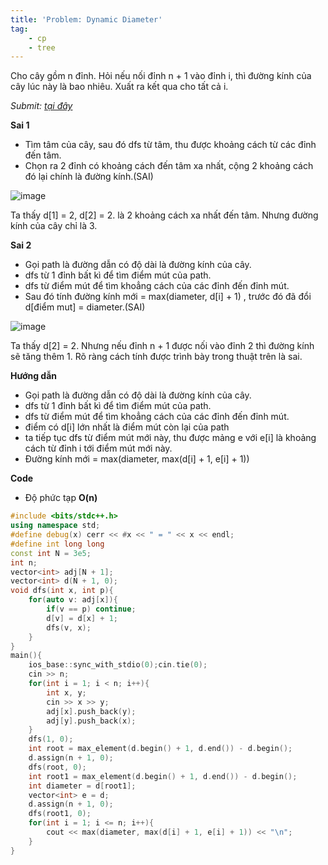 ```yaml
---
title: 'Problem: Dynamic Diameter'
tag: 
    - cp
    - tree
---
```


Cho cây gồm n đỉnh. Hỏi nếu nối đỉnh n + 1 vào đỉnh i, thì đường kính của cây lúc này là bao nhiêu. Xuất ra kết qua cho tất cả i.

<!--more-->

*Submit: [tại đây](https://codeforces.com/gym/102694/problem/B)*

**Sai 1**

- Tìm tâm của cây, sau đó dfs từ tâm, thu được khoảng cách từ các đỉnh đến tâm.
- Chọn ra 2 đỉnh có khoảng cách đến tâm xa nhất, cộng 2 khoảng cách đó lại chính là đường kính.(SAI)

![image](https://user-images.githubusercontent.com/83690404/136311652-5a41206c-6b7e-4a97-aa79-c6258b2716d3.png)

Ta thấy d[1] = 2, d[2] = 2. là 2 khoảng cách xa nhất đến tâm. Nhưng đường kính của cây chỉ là 3.

**Sai 2**

- Gọi path là đường dẫn có độ dài là đường kính của cây.
- dfs từ 1 đỉnh bất kì để tìm điểm mút của path.
- dfs từ điểm mút để tìm khoẳng cách của các đỉnh đến đỉnh mút. 
- Sau đó tính đường kính mới = max(diameter, d[i] + 1) , trước đó đã đổi d[điểm mut] = diameter.(SAI)

![image](https://user-images.githubusercontent.com/83690404/136312996-32d0f090-e0fb-4da1-b5dc-6957b71398ef.png)

Ta thấy d[2] = 2. Nhưng nếu đỉnh n + 1 được nối vào đỉnh 2 thì đường kính sẽ tăng thêm 1. Rõ ràng cách tính được trình bày trong thuật trên là sai.

**Hướng dẫn**

- Gọi path là đường dẫn có độ dài là đường kính của cây.
- dfs từ 1 đỉnh bất kì để tìm điểm mút của path.
- dfs từ điểm mút để tìm khoẳng cách của các đỉnh đến đỉnh mút. 
- điểm có d[i] lớn nhất là điểm mút còn lại của path
- ta tiếp tục dfs từ điểm mút mới này, thu được mảng e với e[i] là khoảng cách từ đỉnh i tới điểm mút mới này.
- Đường kính mới = max(diameter, max(d[i] + 1, e[i] + 1))

**Code**

- Độ phức tạp **O(n)**

```cpp
#include <bits/stdc++.h>
using namespace std;
#define debug(x) cerr << #x << " = " << x << endl;
#define int long long
const int N = 3e5;
int n;
vector<int> adj[N + 1];
vector<int> d(N + 1, 0);
void dfs(int x, int p){
    for(auto v: adj[x]){
        if(v == p) continue;
        d[v] = d[x] + 1;
        dfs(v, x);
    }
}
main(){
    ios_base::sync_with_stdio(0);cin.tie(0);
    cin >> n;
    for(int i = 1; i < n; i++){
        int x, y;
        cin >> x >> y;
        adj[x].push_back(y);
        adj[y].push_back(x);
    }
    dfs(1, 0);
    int root = max_element(d.begin() + 1, d.end()) - d.begin();
    d.assign(n + 1, 0);
    dfs(root, 0);
    int root1 = max_element(d.begin() + 1, d.end()) - d.begin();
    int diameter = d[root1];
    vector<int> e = d;
    d.assign(n + 1, 0);
    dfs(root1, 0);
    for(int i = 1; i <= n; i++){
        cout << max(diameter, max(d[i] + 1, e[i] + 1)) << "\n";
    }
}
```
